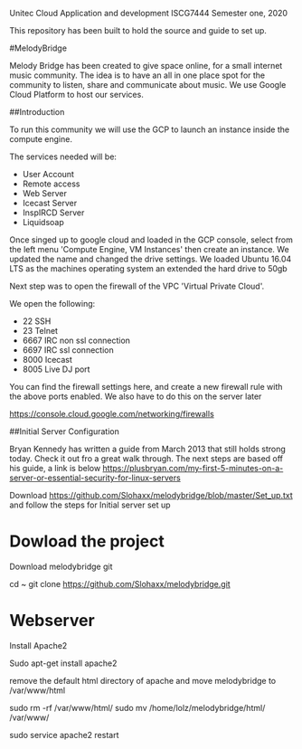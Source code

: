 Unitec Cloud Application and development ISCG7444
Semester one, 2020

This repository has been built to hold the source and guide to set up.

#MelodyBridge 

Melody Bridge has been created to give space online, for a small internet music community. The idea is to have an all in one place spot for the community to listen, share and communicate about music. We use Google Cloud Platform to host our services.

##Introduction

To run this community we will use the GCP to launch an instance inside the compute engine.

The services needed will be:
  - User Account 
  - Remote access
  - Web Server
  - Icecast Server
  - InspIRCD Server
  - Liquidsoap
  
  Once singed up to google cloud and loaded in the GCP console, select from the left menu 'Compute Engine, VM Instances' then create an instance. We updated the name and changed the drive settings. We loaded Ubuntu 16.04 LTS as the machines operating system an extended the hard drive to 50gb

Next step was to open the firewall of the VPC 'Virtual Private Cloud'. 

We open the following:
  - 22 SSH
  - 23 Telnet
  - 6667 IRC non ssl connection
  - 6697 IRC ssl connection
  - 8000 Icecast 
  - 8005 Live DJ port

You can find the firewall settings here, and create a new firewall rule with the above ports enabled. We also have to do this on the server later

https://console.cloud.google.com/networking/firewalls

##Initial Server Configuration

Bryan Kennedy has written a guide from March 2013 that still holds strong today. Check it out fro a great walk through.
The next steps are based off his guide, a link is below
https://plusbryan.com/my-first-5-minutes-on-a-server-or-essential-security-for-linux-servers

Download https://github.com/Slohaxx/melodybridge/blob/master/Set_up.txt and follow the steps for Initial server set up 

# Dowload the project

Download melodybridge git

cd ~
git clone https://github.com/Slohaxx/melodybridge.git


# Webserver

Install Apache2

Sudo apt-get install apache2

remove the default html directory of apache and move melodybridge to /var/www/html

sudo rm -rf /var/www/html/
sudo mv /home/lolz/melodybridge/html/ /var/www/

sudo service apache2 restart





